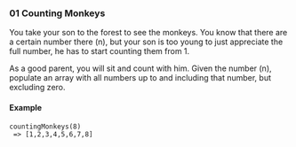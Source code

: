 ### 01 Counting Monkeys

You take your son to the forest to see the monkeys. You know that there are a certain number there (n), but your son is too young to just appreciate the full number, he has to start counting them from 1.

As a good parent, you will sit and count with him. Given the number (n), populate an array with all numbers up to and including that number, but excluding zero.

#### Example

```
countingMonkeys(8)
 => [1,2,3,4,5,6,7,8]
```
